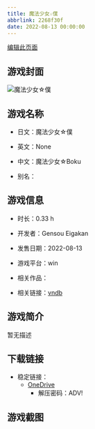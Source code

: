 ```yaml
---
title: 魔法少女☆僕
abbrlink: 2268f30f
date: 2022-08-13 00:00:00
---
```

[编辑此页面](https://github.com/ACG-3/ADV3-source/blob/main/source/_posts/games/%E9%AD%94%E6%B3%95%E5%B0%91%E5%A5%B3%E2%98%86%E5%83%95.md)

## 游戏封面

![魔法少女☆僕](https://pan.timero.xyz/d/onedrive/img_lib_001/%E9%AD%94%E6%B3%95%E5%B0%91%E5%A5%B3%E2%98%86%E5%83%95_cover.avif)


## 游戏名称

- 日文：魔法少女☆僕
- 英文：None
- 中文：魔法少女☆Boku

- 别名：


## 游戏信息

- 时长：0.33 h
- 开发者：Gensou Eigakan
- 发售日期：2022-08-13
- 游戏平台：win
- 相关作品：

- 相关链接：[vndb](https://vndb.org/v45126)


## 游戏简介

暂无描述


## 下载链接

- 稳定链接：
    - [OneDrive](https://pan.timero.xyz/onedrive/adv_lib_001/%E9%AD%94%E6%B3%95%E5%B0%91%E5%A5%B3%E2%98%86%E5%83%95)
        - 解压密码：ADV!



## 游戏截图



